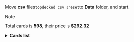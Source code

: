 Move <b>csv</b> files```topdecked csv preset```to <b>Data</b> folder, and start.

> [!NOTE]
> Total cards is <b>598</b>, their price is <b>$292.32</b>

<details>
  <summary><b>Cards list</b></summary>

<ul>
 <li> $0.12 <b><a href="https://scryfall.com/card/afr/265/">Plains</a></b> afr - foil (1)</li>
 <li> $0.12 <b><a href="https://scryfall.com/card/afr/262/">Plains</a></b> afr - foil (1)</li>
 <li> $0.12 <b><a href="https://scryfall.com/card/afr/263/">Plains</a></b> afr - foil (1)</li>
 <li> $0.09 <b><a href="https://scryfall.com/card/afr/264/">Plains</a></b> afr - foil (1)</li>
 <li> $0.13 <b><a href="https://scryfall.com/card/afr/273/">Swamp</a></b> afr - foil (1)</li>
 <li> $0.12 <b><a href="https://scryfall.com/card/afr/271/">Swamp</a></b> afr - foil (1)</li>
 <li> $0.11 <b><a href="https://scryfall.com/card/afr/270/">Swamp</a></b> afr - foil (1)</li>
 <li> $0.15 <b><a href="https://scryfall.com/card/afr/272/">Swamp</a></b> afr - foil (1)</li>
 <li> $0.13 <b><a href="https://scryfall.com/card/afr/278/">Forest</a></b> afr - foil (1)</li>
 <li> $0.13 <b><a href="https://scryfall.com/card/afr/280/">Forest</a></b> afr - foil (1)</li>
 <li> $0.14 <b><a href="https://scryfall.com/card/afr/279/">Forest</a></b> afr - foil (1)</li>
 <li> $0.17 <b><a href="https://scryfall.com/card/afr/281/">Forest</a></b> afr - foil (1)</li>
 <li> $0.38 <b><a href="https://scryfall.com/card/afr/375/">Forsworn Paladin</a></b> afr - foil (1)</li>
 <li> $0.12 <b><a href="https://scryfall.com/card/afr/276/">Mountain</a></b> afr - foil (1)</li>
 <li> $0.09 <b><a href="https://scryfall.com/card/afr/277/">Mountain</a></b> afr - foil (1)</li>
 <li> $0.11 <b><a href="https://scryfall.com/card/afr/274/">Mountain</a></b> afr - foil (1)</li>
 <li> $0.13 <b><a href="https://scryfall.com/card/afr/275/">Mountain</a></b> afr - foil (1)</li>
 <li> $0.20 <b><a href="https://scryfall.com/card/afr/117/">Reaper's Talisman</a></b> afr - foil (1)</li>
 <li> $0.22 <b><a href="https://scryfall.com/card/afr/397/">Treasure Chest</a></b> afr - foil (1)</li>
 <li> $0.07 <b><a href="https://scryfall.com/card/afr/46/">Arcane Investigator</a></b> afr - foil (1)</li>
 <li> $0.14 <b><a href="https://scryfall.com/card/afr/266/">Island</a></b> afr - foil (1)</li>
 <li> $0.10 <b><a href="https://scryfall.com/card/afr/267/">Island</a></b> afr - foil (1)</li>
 <li> $0.08 <b><a href="https://scryfall.com/card/afr/269/">Island</a></b> afr - foil (1)</li>
 <li> $0.11 <b><a href="https://scryfall.com/card/afr/268/">Island</a></b> afr - foil (1)</li>
 <li> $0.06 <b><a href="https://scryfall.com/card/afr/310/">Rimeshield Frost Giant</a></b> afr - foil (1)</li>
 <li> $0.18 <b><a href="https://scryfall.com/card/afr/84/">You Find the Villains' Lair</a></b> afr - foil (1)</li>
 <li> $0.34 <b><a href="https://scryfall.com/card/afr/228/">Monk Class</a></b> afr - foil (1)</li>
 <li> $0.02 <b><a href="https://scryfall.com/card/afr/45/">Air-Cult Elemental</a></b> afr - foil (1)</li>
 <li> $0.24 <b><a href="https://scryfall.com/card/afr/136/">Chaos Channeler</a></b> afr - foil (1)</li>
 <li> $0.13 <b><a href="https://scryfall.com/card/afr/105/">Gelatinous Cube</a></b> afr - nonfoil (1)</li>
 <li> $0.04 <b><a href="https://scryfall.com/card/afr/149/">Hulking Bugbear</a></b> afr - nonfoil (1)</li>
 <li> $0.35 <b><a href="https://scryfall.com/card/afr/33/">Portable Hole</a></b> afr - nonfoil (1)</li>
 <li> $0.06 <b><a href="https://scryfall.com/card/afr/3/">Blink Dog</a></b> afr - nonfoil (1)</li>
 <li> $0.17 <b><a href="https://scryfall.com/card/afr/353/">Evolving Wilds</a></b> afr - nonfoil (1)</li>
 <li> $4.08 <b><a href="https://scryfall.com/card/afr/138/">Delina, Wild Mage</a></b> afr - nonfoil (1)</li>
 <li> $4.71 <b><a href="https://scryfall.com/card/afr/138/">Delina, Wild Mage</a></b> afr - foil (1)</li>
 <li> $0.17 <b><a href="https://scryfall.com/card/afr/131/">Barbarian Class</a></b> afr - nonfoil (1)</li>
 <li> $0.74 <b><a href="https://scryfall.com/card/afr/180/">Druid Class</a></b> afr - nonfoil (2)</li>
 <li> $0.17 <b><a href="https://scryfall.com/card/afr/342/">Kalain, Reclusive Painter</a></b> afr - nonfoil (1)</li>
 <li> $0.08 <b><a href="https://scryfall.com/card/afr/58/">Feywild Trickster</a></b> afr - nonfoil (1)</li>
 <li> $0.04 <b><a href="https://scryfall.com/card/afr/215/">You Meet in a Tavern</a></b> afr - nonfoil (1)</li>
 <li> $0.01 <b><a href="https://scryfall.com/card/afr/247/">Iron Golem</a></b> afr - nonfoil (1)</li>
 <li> $0.07 <b><a href="https://scryfall.com/card/afr/49/">Blue Dragon</a></b> afr - nonfoil (1)</li>
 <li> $0.74 <b><a href="https://scryfall.com/card/afr/200/">Prosperous Innkeeper</a></b> afr - nonfoil (1)</li>
 <li> $0.04 <b><a href="https://scryfall.com/card/afr/210/">Wandering Troubadour</a></b> afr - nonfoil (2)</li>
 <li> $0.19 <b><a href="https://scryfall.com/card/afr/236/">Trelasarra, Moon Dancer</a></b> afr - nonfoil (1)</li>
 <li> $4.04 <b><a href="https://scryfall.com/card/afr/18/">Guardian of Faith</a></b> afr - nonfoil (1)</li>
 <li> $0.22 <b><a href="https://scryfall.com/card/afr/397/">Treasure Chest</a></b> afr - foil (1)</li>
 <li> $0.04 <b><a href="https://scryfall.com/card/afr/231/">Shessra, Death's Whisper</a></b> afr - nonfoil (1)</li>
 <li> $0.09 <b><a href="https://scryfall.com/card/afr/59/">Fly</a></b> afr - nonfoil (1)</li>
 <li> $0.41 <b><a href="https://scryfall.com/card/afr/243/">Eye of Vecna</a></b> afr - nonfoil (2)</li>
 <li> $0.09 <b><a href="https://scryfall.com/card/afr/120/">Skullport Merchant</a></b> afr - nonfoil (1)</li>
 <li> $0.07 <b><a href="https://scryfall.com/card/afr/135/">Burning Hands</a></b> afr - nonfoil (2)</li>
 <li> $0.02 <b><a href="https://scryfall.com/card/afr/77/">Sudden Insight</a></b> afr - nonfoil (1)</li>
 <li> $0.41 <b><a href="https://scryfall.com/card/afr/132/">Battle Cry Goblin</a></b> afr - nonfoil (2)</li>
 <li> $0.15 <b><a href="https://scryfall.com/card/afr/21/">Ingenious Smith</a></b> afr - nonfoil (2)</li>
 <li> $0.04 <b><a href="https://scryfall.com/card/afr/12/">Divine Smite</a></b> afr - nonfoil (1)</li>
 <li> $0.08 <b><a href="https://scryfall.com/card/afr/145/">Goblin Morningstar</a></b> afr - nonfoil (1)</li>
 <li> $0.02 <b><a href="https://scryfall.com/card/afr/36/">Rally Maneuver</a></b> afr - nonfoil (2)</li>
 <li> $1.50 <b><a href="https://scryfall.com/card/afr/211/">Werewolf Pack Leader</a></b> afr - nonfoil (1)</li>
 <li> $0.16 <b><a href="https://scryfall.com/card/afr/337/">Bruenor Battlehammer</a></b> afr - nonfoil (1)</li>
 <li> $4.37 <b><a href="https://scryfall.com/card/afr/254/">Den of the Bugbear</a></b> afr - nonfoil (1)</li>
 <li> $0.20 <b><a href="https://scryfall.com/card/afr/88/">Asmodeus the Archfiend</a></b> afr - nonfoil (1)</li>
 <li> $0.24 <b><a href="https://scryfall.com/card/afr/216/">Adult Gold Dragon</a></b> afr - nonfoil (1)</li>
 <li> $0.07 <b><a href="https://scryfall.com/card/afr/57/">Eccentric Apprentice</a></b> afr - nonfoil (2)</li>
 <li> $0.06 <b><a href="https://scryfall.com/card/afr/136/">Chaos Channeler</a></b> afr - nonfoil (1)</li>
 <li> $0.16 <b><a href="https://scryfall.com/card/afr/114/">Power Word Kill</a></b> afr - nonfoil (3)</li>
 <li> $0.04 <b><a href="https://scryfall.com/card/afr/107/">Grim Wanderer</a></b> afr - nonfoil (1)</li>
 <li> $0.11 <b><a href="https://scryfall.com/card/afr/175/">Choose Your Weapon</a></b> afr - nonfoil (1)</li>
 <li> $0.21 <b><a href="https://scryfall.com/card/afr/48/">The Blackstaff of Waterdeep</a></b> afr - nonfoil (1)</li>
 <li> $0.07 <b><a href="https://scryfall.com/card/afr/111/">Lightfoot Rogue</a></b> afr - nonfoil (2)</li>
 <li> $0.15 <b><a href="https://scryfall.com/card/afr/127/">Wight</a></b> afr - nonfoil (1)</li>
 <li> $0.11 <b><a href="https://scryfall.com/card/afr/323/">Zalto, Fire Giant Duke</a></b> afr - nonfoil (2)</li>
 <li> $0.22 <b><a href="https://scryfall.com/card/afr/170/">You See a Pair of Goblins</a></b> afr - nonfoil (1)</li>
 <li> $1.30 <b><a href="https://scryfall.com/card/afr/147/">Hobgoblin Bandit Lord</a></b> afr - nonfoil (1)</li>
 <li> $0.05 <b><a href="https://scryfall.com/card/afr/7/">Cloister Gargoyle</a></b> afr - nonfoil (1)</li>
 <li> $0.03 <b><a href="https://scryfall.com/card/afr/244/">Fifty Feet of Rope</a></b> afr - nonfoil (1)</li>
 <li> $0.06 <b><a href="https://scryfall.com/card/afr/242/">Dungeon Map</a></b> afr - nonfoil (1)</li>
 <li> $0.20 <b><a href="https://scryfall.com/card/afr/371/">Yuan-Ti Malison</a></b> afr - nonfoil (1)</li>
 <li> $0.06 <b><a href="https://scryfall.com/card/afr/54/">Displacer Beast</a></b> afr - nonfoil (3)</li>
 <li> $0.20 <b><a href="https://scryfall.com/card/afr/125/">Warlock Class</a></b> afr - nonfoil (2)</li>
 <li> $0.18 <b><a href="https://scryfall.com/card/afr/169/">You Find Some Prisoners</a></b> afr - nonfoil (1)</li>
 <li> $0.26 <b><a href="https://scryfall.com/card/afr/260/">Temple of the Dragon Queen</a></b> afr - nonfoil (1)</li>
 <li> $0.06 <b><a href="https://scryfall.com/card/afr/67/">Power of Persuasion</a></b> afr - nonfoil (1)</li>
 <li> $0.06 <b><a href="https://scryfall.com/card/afr/137/">Critical Hit</a></b> afr - nonfoil (2)</li>
 <li> $0.07 <b><a href="https://scryfall.com/card/afr/234/">Targ Nar, Demon-Fang Gnoll</a></b> afr - nonfoil (2)</li>
 <li> $0.45 <b><a href="https://scryfall.com/card/afr/29/">Paladin Class</a></b> afr - nonfoil (1)</li>
 <li> $0.18 <b><a href="https://scryfall.com/card/afr/246/">Hand of Vecna</a></b> afr - nonfoil (1)</li>
 <li> $0.20 <b><a href="https://scryfall.com/card/afr/98/">Drider</a></b> afr - nonfoil (2)</li>
 <li> $0.07 <b><a href="https://scryfall.com/card/afr/224/">Hama Pashar, Ruin Seeker</a></b> afr - nonfoil (1)</li>
 <li> $0.03 <b><a href="https://scryfall.com/card/afr/201/">Purple Worm</a></b> afr - nonfoil (2)</li>
 <li> $0.14 <b><a href="https://scryfall.com/card/afr/255/">Dungeon Descent</a></b> afr - nonfoil (1)</li>
 <li> $1.17 <b><a href="https://scryfall.com/card/afr/62/">Iymrith, Desert Doom</a></b> afr - nonfoil (2)</li>
 <li> $0.09 <b><a href="https://scryfall.com/card/afr/240/">Bag of Holding</a></b> afr - nonfoil (1)</li>
 <li> $0.04 <b><a href="https://scryfall.com/card/afr/192/">Loathsome Troll</a></b> afr - nonfoil (1)</li>
 <li> $0.72 <b><a href="https://scryfall.com/card/afr/233/">Sorcerer Class</a></b> afr - nonfoil (1)</li>
 <li> $0.07 <b><a href="https://scryfall.com/card/afr/44/">Aberrant Mind Sorcerer</a></b> afr - nonfoil (1)</li>
 <li> $3.19 <b><a href="https://scryfall.com/card/afr/222/">Fighter Class</a></b> afr - nonfoil (2)</li>
 <li> $0.03 <b><a href="https://scryfall.com/card/afr/76/">Split the Party</a></b> afr - nonfoil (1)</li>
 <li> $0.13 <b><a href="https://scryfall.com/card/afr/32/">Plate Armor</a></b> afr - nonfoil (2)</li>
 <li> $0.04 <b><a href="https://scryfall.com/card/afr/96/">Demogorgon's Clutches</a></b> afr - nonfoil (1)</li>
 <li> $0.06 <b><a href="https://scryfall.com/card/afr/221/">Farideh, Devil's Chosen</a></b> afr - nonfoil (1)</li>
 <li> $4.39 <b><a href="https://scryfall.com/card/afr/87/">Acererak the Archlich</a></b> afr - foil (1)</li>
 <li> $2.62 <b><a href="https://scryfall.com/card/ddr/1/">Nissa, Voice of Zendikar</a></b> ddr - foil (1)</li>
 <li> $0.60 <b><a href="https://scryfall.com/card/ddr/36/">Ob Nixilis Reignited</a></b> ddr - foil (1)</li>
 <li> $0.93 <b><a href="https://scryfall.com/card/ddr/65/">Leechridden Swamp</a></b> ddr - nonfoil (1)</li>
 <li> $0.51 <b><a href="https://scryfall.com/card/ddr/2/">Abundance</a></b> ddr - nonfoil (1)</li>
 <li> $0.10 <b><a href="https://scryfall.com/card/ddr/19/">Scythe Leopard</a></b> ddr - nonfoil (2)</li>
 <li> $0.19 <b><a href="https://scryfall.com/card/ddr/21/">Thicket Elemental</a></b> ddr - nonfoil (1)</li>
 <li> $0.47 <b><a href="https://scryfall.com/card/ddr/38/">Ambition's Cost</a></b> ddr - nonfoil (1)</li>
 <li> $0.08 <b><a href="https://scryfall.com/card/ddr/12/">Jaddi Lifestrider</a></b> ddr - nonfoil (2)</li>
 <li> $0.20 <b><a href="https://scryfall.com/card/ddr/60/">Shadows of the Past</a></b> ddr - nonfoil (1)</li>
 <li> $0.16 <b><a href="https://scryfall.com/card/ddr/58/">Quest for the Gravelord</a></b> ddr - nonfoil (2)</li>
 <li> $0.44 <b><a href="https://scryfall.com/card/ddr/10/">Gaea's Blessing</a></b> ddr - nonfoil (1)</li>
 <li> $0.13 <b><a href="https://scryfall.com/card/ddr/45/">Despoiler of Souls</a></b> ddr - nonfoil (1)</li>
 <li> $0.21 <b><a href="https://scryfall.com/card/ddr/24/">Walker of the Grove</a></b> ddr - nonfoil (1)</li>
 <li> $0.27 <b><a href="https://scryfall.com/card/ddr/30/">Treetop Village</a></b> ddr - nonfoil (1)</li>
 <li> $0.21 <b><a href="https://scryfall.com/card/ddr/57/">Priest of the Blood Rite</a></b> ddr - nonfoil (1)</li>
 <li> $0.25 <b><a href="https://scryfall.com/card/ddr/62/">Squelching Leeches</a></b> ddr - nonfoil (1)</li>
 <li> $0.11 <b><a href="https://scryfall.com/card/ddr/20/">Seek the Horizon</a></b> ddr - nonfoil (1)</li>
 <li> $0.50 <b><a href="https://scryfall.com/card/ddr/44/">Desecration Demon</a></b> ddr - nonfoil (1)</li>
 <li> $0.43 <b><a href="https://scryfall.com/card/ddr/29/">Mosswort Bridge</a></b> ddr - nonfoil (1)</li>
 <li> $0.43 <b><a href="https://scryfall.com/card/ddr/16/">Oran-Rief Hydra</a></b> ddr - nonfoil (1)</li>
 <li> $0.08 <b><a href="https://scryfall.com/card/ddr/42/">Carrier Thrall</a></b> ddr - nonfoil (2)</li>
 <li> $0.10 <b><a href="https://scryfall.com/card/ddr/26/">Woodborn Behemoth</a></b> ddr - nonfoil (2)</li>
 <li> $0.11 <b><a href="https://scryfall.com/card/ddr/3/">Briarhorn</a></b> ddr - nonfoil (2)</li>
 <li> $0.19 <b><a href="https://scryfall.com/card/ddr/6/">Cloudthresher</a></b> ddr - nonfoil (1)</li>
 <li> $0.47 <b><a href="https://scryfall.com/card/ddr/56/">Pestilence Demon</a></b> ddr - nonfoil (1)</li>
 <li> $0.41 <b><a href="https://scryfall.com/card/ddr/53/">Indulgent Tormentor</a></b> ddr - nonfoil (1)</li>
 <li> $0.23 <b><a href="https://scryfall.com/card/ddr/61/">Smallpox</a></b> ddr - nonfoil (2)</li>
 <li> $0.10 <b><a href="https://scryfall.com/card/ddr/73/">Zombie Giant</a></b> ddr - nonfoil (1)</li>
 <li> $0.75 <b><a href="https://scryfall.com/card/ddr/71/">Eldrazi Scion</a></b> ddr - nonfoil (2)</li>
 <li> $0.61 <b><a href="https://scryfall.com/card/ddr/75/">Plant</a></b> ddr - nonfoil (4)</li>
 <li> $0.25 <b><a href="https://scryfall.com/card/ddr/72/">Demon</a></b> ddr - nonfoil (1)</li>
 <li> $0.13 <b><a href="https://scryfall.com/card/ddr/74/">Elemental</a></b> ddr - nonfoil (1)</li>
 <li> $0.78 <b><a href="https://scryfall.com/card/ddr/76/">Ob Nixilis Reignited Emblem</a></b> ddr - nonfoil (1)</li>
 <li> $0.32 <b><a href="https://scryfall.com/card/khm/394/">Plains</a></b> khm - foil (1)</li>
 <li> $0.50 <b><a href="https://scryfall.com/card/khm/396/">Swamp</a></b> khm - foil (1)</li>
 <li> $0.82 <b><a href="https://scryfall.com/card/khm/398/">Forest</a></b> khm - foil (1)</li>
 <li> $0.66 <b><a href="https://scryfall.com/card/khm/397/">Mountain</a></b> khm - foil (1)</li>
 <li> $1.11 <b><a href="https://scryfall.com/card/khm/395/">Island</a></b> khm - foil (1)</li>
 <li> $0.21 <b><a href="https://scryfall.com/card/khm/327/">Maja, Bretagard Protector</a></b> khm - foil (1)</li>
 <li> $1.31 <b><a href="https://scryfall.com/card/khm/400/">Reflections of Littjara</a></b> khm - foil (1)</li>
 <li> $0.04 <b><a href="https://scryfall.com/card/khm/157/">Tuskeri Firewalker</a></b> khm - foil (1)</li>
 <li> $0.26 <b><a href="https://scryfall.com/card/khm/223/">Moritte of the Frost</a></b> khm - foil (1)</li>
 <li> $0.08 <b><a href="https://scryfall.com/card/khm/8/">Divine Gambit</a></b> khm - foil (1)</li>
 <li> $0.06 <b><a href="https://scryfall.com/card/khm/87/">Draugr Recruiter</a></b> khm - foil (1)</li>
 <li> $0.24 <b><a href="https://scryfall.com/card/khm/29/">Sigrid, God-Favored</a></b> khm - foil (1)</li>
 <li> $0.15 <b><a href="https://scryfall.com/card/khm/105/">Raise the Draugr</a></b> khm - foil (1)</li>
 <li> $0.13 <b><a href="https://scryfall.com/card/khm/321/">Aegar, the Freezing Flame</a></b> khm - foil (1)</li>
 <li> $0.06 <b><a href="https://scryfall.com/card/khm/148/">Rune of Speed</a></b> khm - nonfoil (1)</li>
 <li> $0.21 <b><a href="https://scryfall.com/card/khm/109/">Skemfar Avenger</a></b> khm - nonfoil (1)</li>
 <li> $0.03 <b><a href="https://scryfall.com/card/khm/97/">Hailstorm Valkyrie</a></b> khm - nonfoil (1)</li>
 <li> $4.62 <b><a href="https://scryfall.com/card/khm/114/">Valki, God of Lies // Tibalt, Cosmic Impostor</a></b> khm - nonfoil (1)</li>
 <li> $0.06 <b><a href="https://scryfall.com/card/khm/122/">Basalt Ravager</a></b> khm - nonfoil (1)</li>
 <li> $0.66 <b><a href="https://scryfall.com/card/khm/142/">Magda, Brazen Outlaw</a></b> khm - nonfoil (2)</li>
 <li> $0.03 <b><a href="https://scryfall.com/card/khm/45/">Avalanche Caller</a></b> khm - nonfoil (1)</li>
 <li> $0.13 <b><a href="https://scryfall.com/card/khm/116/">Vengeful Reaper</a></b> khm - nonfoil (2)</li>
 <li> $0.27 <b><a href="https://scryfall.com/card/khm/21/">Reidane, God of the Worthy // Valkmira, Protector's Shield</a></b> khm - nonfoil (1)</li>
 <li> $0.15 <b><a href="https://scryfall.com/card/khm/264/">Littjara Mirrorlake</a></b> khm - nonfoil (1)</li>
 <li> $0.14 <b><a href="https://scryfall.com/card/khm/232/">The Trickster-God's Heist</a></b> khm - nonfoil (1)</li>
 <li> $0.12 <b><a href="https://scryfall.com/card/khm/265/">Port of Karfell</a></b> khm - nonfoil (1)</li>
 <li> $0.26 <b><a href="https://scryfall.com/card/khm/25/">Rune of Sustenance</a></b> khm - nonfoil (1)</li>
 <li> $0.01 <b><a href="https://scryfall.com/card/khm/8/">Divine Gambit</a></b> khm - nonfoil (2)</li>
 <li> $0.11 <b><a href="https://scryfall.com/card/khm/268/">Skemfar Elderhall</a></b> khm - nonfoil (1)</li>
 <li> $0.06 <b><a href="https://scryfall.com/card/khm/189/">Rootless Yew</a></b> khm - nonfoil (1)</li>
 <li> $0.09 <b><a href="https://scryfall.com/card/khm/56/">Frost Augur</a></b> khm - nonfoil (1)</li>
 <li> $0.03 <b><a href="https://scryfall.com/card/khm/128/">Crush the Weak</a></b> khm - nonfoil (1)</li>
 <li> $0.03 <b><a href="https://scryfall.com/card/khm/137/">Frenzied Raider</a></b> khm - nonfoil (2)</li>
 <li> $0.07 <b><a href="https://scryfall.com/card/khm/62/">Icebind Pillar</a></b> khm - nonfoil (1)</li>
 <li> $7.43 <b><a href="https://scryfall.com/card/khm/98/">Haunting Voyage</a></b> khm - nonfoil (1)</li>
 <li> $0.16 <b><a href="https://scryfall.com/card/khm/233/">Vega, the Watcher</a></b> khm - nonfoil (2)</li>
 <li> $0.04 <b><a href="https://scryfall.com/card/khm/30/">Spectral Steel</a></b> khm - nonfoil (1)</li>
 <li> $0.68 <b><a href="https://scryfall.com/card/khm/27/">Search for Glory</a></b> khm - nonfoil (1)</li>
 <li> $0.72 <b><a href="https://scryfall.com/card/khm/9/">Doomskar</a></b> khm - nonfoil (1)</li>
 <li> $0.29 <b><a href="https://scryfall.com/card/khm/50/">Cosima, God of the Voyage // The Omenkeel</a></b> khm - nonfoil (1)</li>
 <li> $0.06 <b><a href="https://scryfall.com/card/khm/36/">Valkyrie's Sword</a></b> khm - nonfoil (1)</li>
 <li> $0.07 <b><a href="https://scryfall.com/card/khm/163/">Boreal Outrider</a></b> khm - nonfoil (1)</li>
 <li> $0.10 <b><a href="https://scryfall.com/card/khm/325/">Koll, the Forgemaster</a></b> khm - nonfoil (1)</li>
 <li> $0.06 <b><a href="https://scryfall.com/card/khm/253/">Bretagard Stronghold</a></b> khm - nonfoil (1)</li>
 <li> $0.37 <b><a href="https://scryfall.com/card/khm/107/">Rise of the Dread Marn</a></b> khm - nonfoil (1)</li>
 <li> $0.36 <b><a href="https://scryfall.com/card/khm/244/">Replicating Ring</a></b> khm - nonfoil (1)</li>
 <li> $0.01 <b><a href="https://scryfall.com/card/khm/2/">Battershield Warrior</a></b> khm - nonfoil (1)</li>
 <li> $0.09 <b><a href="https://scryfall.com/card/khm/212/">Harald, King of Skemfar</a></b> khm - nonfoil (1)</li>
 <li> $0.11 <b><a href="https://scryfall.com/card/khm/201/">Arni Slays the Troll</a></b> khm - nonfoil (1)</li>
 <li> $0.02 <b><a href="https://scryfall.com/card/khm/226/">Niko Defies Destiny</a></b> khm - nonfoil (1)</li>
 <li> $0.10 <b><a href="https://scryfall.com/card/khm/170/">Fynn, the Fangbearer</a></b> khm - nonfoil (1)</li>
 <li> $0.09 <b><a href="https://scryfall.com/card/khm/230/">Svella, Ice Shaper</a></b> khm - nonfoil (1)</li>
 <li> $1.01 <b><a href="https://scryfall.com/card/khm/69/">Mystic Reflection</a></b> khm - nonfoil (1)</li>
 <li> $0.12 <b><a href="https://scryfall.com/card/khm/132/">Dual Strike</a></b> khm - nonfoil (1)</li>
 <li> $0.06 <b><a href="https://scryfall.com/card/khm/259/">Great Hall of Starnheim</a></b> khm - nonfoil (1)</li>
 <li> $0.08 <b><a href="https://scryfall.com/card/khm/322/">Firja, Judge of Valor</a></b> khm - nonfoil (1)</li>
 <li> $0.08 <b><a href="https://scryfall.com/card/khm/26/">Runeforge Champion</a></b> khm - nonfoil (1)</li>
 <li> $0.07 <b><a href="https://scryfall.com/card/khm/224/">Narfi, Betrayer King</a></b> khm - nonfoil (1)</li>
 <li> $0.45 <b><a href="https://scryfall.com/card/khm/90/">Dream Devourer</a></b> khm - nonfoil (1)</li>
 <li> $0.07 <b><a href="https://scryfall.com/card/khm/166/">Elven Bow</a></b> khm - nonfoil (2)</li>
 <li> $0.28 <b><a href="https://scryfall.com/card/khm/250/">Axgard Armory</a></b> khm - nonfoil (1)</li>
 <li> $0.15 <b><a href="https://scryfall.com/card/khm/108/">Rune of Mortality</a></b> khm - nonfoil (2)</li>
 <li> $0.06 <b><a href="https://scryfall.com/card/khm/59/">Giant's Amulet</a></b> khm - nonfoil (1)</li>
 <li> $0.02 <b><a href="https://scryfall.com/card/khm/200/">Aegar, the Freezing Flame</a></b> khm - nonfoil (1)</li>
 <li> $0.17 <b><a href="https://scryfall.com/card/khm/86/">Draugr Necromancer</a></b> khm - nonfoil (1)</li>
 <li> $0.09 <b><a href="https://scryfall.com/card/khm/113/">Tergrid's Shadow</a></b> khm - nonfoil (1)</li>
 <li> $0.03 <b><a href="https://scryfall.com/card/khm/135/">Fearless Liberator</a></b> khm - nonfoil (1)</li>
 <li> $0.04 <b><a href="https://scryfall.com/card/khm/130/">Doomskar Titan</a></b> khm - nonfoil (1)</li>
 <li> $0.02 <b><a href="https://scryfall.com/card/khm/182/">Littjara Glade-Warden</a></b> khm - nonfoil (1)</li>
 <li> $7.15 <b><a href="https://scryfall.com/card/khm/299/">Halvar, God of Battle // Sword of the Realms</a></b> khm - nonfoil (1)</li>
 <li> $3.84 <b><a href="https://scryfall.com/card/khm/275/">The World Tree</a></b> khm - nonfoil (1)</li>
 <li> $0.01 <b><a href="https://scryfall.com/card/mid/22/">Gavony Trapper</a></b> mid - foil (1)</li>
 <li> $0.09 <b><a href="https://scryfall.com/card/mid/380/">Plains</a></b> mid - foil (1)</li>
 <li> $0.14 <b><a href="https://scryfall.com/card/mid/63/">Mysterious Tome // Chilling Chronicle</a></b> mid - foil (1)</li>
 <li> $0.11 <b><a href="https://scryfall.com/card/mid/382/">Swamp</a></b> mid - foil (1)</li>
 <li> $0.92 <b><a href="https://scryfall.com/card/mid/273/">Swamp</a></b> mid - foil (1)</li>
 <li> $0.11 <b><a href="https://scryfall.com/card/mid/244/">Sunrise Cavalier</a></b> mid - foil (1)</li>
 <li> $0.45 <b><a href="https://scryfall.com/card/mid/277/">Forest</a></b> mid - foil (1)</li>
 <li> $0.11 <b><a href="https://scryfall.com/card/mid/384/">Forest</a></b> mid - foil (1)</li>
 <li> $0.18 <b><a href="https://scryfall.com/card/mid/383/">Mountain</a></b> mid - foil (1)</li>
 <li> $0.65 <b><a href="https://scryfall.com/card/mid/270/">Island</a></b> mid - foil (1)</li>
 <li> $0.10 <b><a href="https://scryfall.com/card/mid/381/">Island</a></b> mid - foil (1)</li>
 <li> $0.02 <b><a href="https://scryfall.com/card/mid/28/">Mourning Patrol // Morning Apparition</a></b> mid - foil (1)</li>
 <li> $0.11 <b><a href="https://scryfall.com/card/mid/135/">Electric Revelation</a></b> mid - foil (1)</li>
 <li> $0.01 <b><a href="https://scryfall.com/card/mid/127/">Abandon the Post</a></b> mid - foil (1)</li>
 <li> $0.02 <b><a href="https://scryfall.com/card/mid/84/">Arrogant Outlaw</a></b> mid - foil (1)</li>
 <li> $0.30 <b><a href="https://scryfall.com/card/mid/386/">Triskaidekaphile</a></b> mid - foil (1)</li>
 <li> $0.09 <b><a href="https://scryfall.com/card/mid/299/">Burly Breaker // Dire-Strain Demolisher</a></b> mid - foil (1)</li>
 <li> $0.01 <b><a href="https://scryfall.com/card/mid/152/">Obsessive Astronomer</a></b> mid - foil (1)</li>
 <li> $0.14 <b><a href="https://scryfall.com/card/mid/261/">Evolving Wilds</a></b> mid - foil (1)</li>
 <li> $0.07 <b><a href="https://scryfall.com/card/mid/82/">Unblinking Observer</a></b> mid - foil (1)</li>
 <li> $0.03 <b><a href="https://scryfall.com/card/mid/293/">Harvesttide Infiltrator // Harvesttide Assailant</a></b> mid - foil (1)</li>
 <li> $0.02 <b><a href="https://scryfall.com/card/mid/132/">Burn the Accursed</a></b> mid - foil (1)</li>
 <li> $1.45 <b><a href="https://scryfall.com/card/mid/67/">Otherworldly Gaze</a></b> mid - foil (1)</li>
 <li> $0.01 <b><a href="https://scryfall.com/card/mid/36/">Sungold Barrage</a></b> mid - foil (1)</li>
 <li> $0.05 <b><a href="https://scryfall.com/card/mid/118/">Olivia's Midnight Ambush</a></b> mid - foil (1)</li>
 <li> $0.34 <b><a href="https://scryfall.com/card/mid/223/">Florian, Voldaren Scion</a></b> mid - nonfoil (1)</li>
 <li> $0.12 <b><a href="https://scryfall.com/card/mid/183/">Dryad's Revival</a></b> mid - nonfoil (3)</li>
 <li> $0.08 <b><a href="https://scryfall.com/card/mid/310/">Kessig Naturalist // Lord of the Ulvenwald</a></b> mid - nonfoil (1)</li>
 <li> $0.03 <b><a href="https://scryfall.com/card/mid/26/">Loyal Gryff</a></b> mid - nonfoil (1)</li>
 <li> $0.11 <b><a href="https://scryfall.com/card/mid/142/">Geistflame Reservoir</a></b> mid - nonfoil (1)</li>
 <li> $0.11 <b><a href="https://scryfall.com/card/mid/173/">Brood Weaver</a></b> mid - nonfoil (3)</li>
 <li> $0.08 <b><a href="https://scryfall.com/card/mid/57/">Grafted Identity</a></b> mid - nonfoil (1)</li>
 <li> $0.02 <b><a href="https://scryfall.com/card/mid/308/">Dawnhart Wardens</a></b> mid - nonfoil (1)</li>
 <li> $0.10 <b><a href="https://scryfall.com/card/mid/126/">Vengeful Strangler // Strangling Grasp</a></b> mid - nonfoil (1)</li>
 <li> $0.43 <b><a href="https://scryfall.com/card/mid/234/">Old Stickfingers</a></b> mid - nonfoil (1)</li>
 <li> $0.26 <b><a href="https://scryfall.com/card/mid/2/">Ambitious Farmhand // Seasoned Cathar</a></b> mid - nonfoil (1)</li>
 <li> $0.02 <b><a href="https://scryfall.com/card/mid/300/">Dawnhart Mentor</a></b> mid - nonfoil (2)</li>
 <li> $0.17 <b><a href="https://scryfall.com/card/mid/187/">Hound Tamer // Untamed Pup</a></b> mid - nonfoil (1)</li>
 <li> $0.05 <b><a href="https://scryfall.com/card/mid/302/">Hound Tamer // Untamed Pup</a></b> mid - nonfoil (2)</li>
 <li> $0.03 <b><a href="https://scryfall.com/card/mid/16/">Duelcraft Trainer</a></b> mid - nonfoil (2)</li>
 <li> $0.31 <b><a href="https://scryfall.com/card/mid/309/">Katilda, Dawnhart Prime</a></b> mid - nonfoil (1)</li>
 <li> $0.05 <b><a href="https://scryfall.com/card/mid/297/">Village Watch // Village Reavers</a></b> mid - nonfoil (1)</li>
 <li> $0.11 <b><a href="https://scryfall.com/card/mid/6/">Borrowed Time</a></b> mid - nonfoil (1)</li>
 <li> $0.04 <b><a href="https://scryfall.com/card/mid/141/">Flame Channeler // Embodiment of Flame</a></b> mid - nonfoil (1)</li>
 <li> $4.41 <b><a href="https://scryfall.com/card/mid/265/">Overgrown Farmland</a></b> mid - nonfoil (1)</li>
 <li> $0.02 <b><a href="https://scryfall.com/card/mid/196/">Rise of the Ants</a></b> mid - nonfoil (3)</li>
 <li> $1.42 <b><a href="https://scryfall.com/card/mid/113/">Morbid Opportunist</a></b> mid - nonfoil (1)</li>
 <li> $0.12 <b><a href="https://scryfall.com/card/mid/115/">Necrosynthesis</a></b> mid - nonfoil (1)</li>
 <li> $0.44 <b><a href="https://scryfall.com/card/mid/159/">Smoldering Egg // Ashmouth Dragon</a></b> mid - nonfoil (1)</li>
 <li> $0.32 <b><a href="https://scryfall.com/card/mid/215/">Croaking Counterpart</a></b> mid - nonfoil (1)</li>
 <li> $0.24 <b><a href="https://scryfall.com/card/mid/34/">Sigardian Savior</a></b> mid - nonfoil (1)</li>
 <li> $0.02 <b><a href="https://scryfall.com/card/mid/65/">Ominous Roost</a></b> mid - nonfoil (2)</li>
 <li> $0.07 <b><a href="https://scryfall.com/card/mid/250/">Wake to Slaughter</a></b> mid - nonfoil (1)</li>
 <li> $0.23 <b><a href="https://scryfall.com/card/mid/235/">Rem Karolus, Stalwart Slayer</a></b> mid - nonfoil (2)</li>
 <li> $0.03 <b><a href="https://scryfall.com/card/mid/83/">Vivisection</a></b> mid - nonfoil (1)</li>
 <li> $0.08 <b><a href="https://scryfall.com/card/mid/238/">Rootcoil Creeper</a></b> mid - nonfoil (3)</li>
 <li> $0.06 <b><a href="https://scryfall.com/card/mid/299/">Burly Breaker // Dire-Strain Demolisher</a></b> mid - nonfoil (2)</li>
 <li> $0.04 <b><a href="https://scryfall.com/card/mid/251/">Winterthorn Blessing</a></b> mid - nonfoil (2)</li>
 <li> $0.02 <b><a href="https://scryfall.com/card/mid/3/">Beloved Beggar // Generous Soul</a></b> mid - nonfoil (1)</li>
 <li> $0.03 <b><a href="https://scryfall.com/card/mid/75/">Skaab Wrangler</a></b> mid - nonfoil (1)</li>
 <li> $0.22 <b><a href="https://scryfall.com/card/mid/303/">Outland Liberator // Frenzied Trapbreaker</a></b> mid - nonfoil (3)</li>
 <li> $0.09 <b><a href="https://scryfall.com/card/mid/205/">Turn the Earth</a></b> mid - nonfoil (2)</li>
 <li> $0.03 <b><a href="https://scryfall.com/card/mid/70/">Phantom Carriage</a></b> mid - nonfoil (3)</li>
 <li> $0.44 <b><a href="https://scryfall.com/card/mid/51/">Fading Hope</a></b> mid - nonfoil (2)</li>
 <li> $0.38 <b><a href="https://scryfall.com/card/mid/221/">Faithful Mending</a></b> mid - nonfoil (2)</li>
 <li> $0.30 <b><a href="https://scryfall.com/card/mid/386/">Triskaidekaphile</a></b> mid - foil (1)</li>
 <li> $0.05 <b><a href="https://scryfall.com/card/mid/139/">Fangblade Brigand // Fangblade Eviscerator</a></b> mid - nonfoil (1)</li>
 <li> $0.40 <b><a href="https://scryfall.com/card/mid/246/">Tovolar, Dire Overlord // Tovolar, the Midnight Scourge</a></b> mid - nonfoil (2)</li>
 <li> $1.79 <b><a href="https://scryfall.com/card/mid/7/">Brutal Cathar // Moonrage Brute</a></b> mid - nonfoil (1)</li>
 <li> $0.02 <b><a href="https://scryfall.com/card/mid/182/">Defend the Celestus</a></b> mid - nonfoil (1)</li>
 <li> $0.16 <b><a href="https://scryfall.com/card/mid/46/">Curse of Surveillance</a></b> mid - nonfoil (1)</li>
 <li> $30.41 <b><a href="https://scryfall.com/card/mid/112/">The Meathook Massacre</a></b> mid - nonfoil (1)</li>
 <li> $0.03 <b><a href="https://scryfall.com/card/mom/195/">Iridescent Blademaster</a></b> mom - foil (1)</li>
 <li> $0.04 <b><a href="https://scryfall.com/card/mom/107/">Glistening Deluge</a></b> mom - nonfoil (1)</li>
 <li> $0.01 <b><a href="https://scryfall.com/card/mom/248/">Mutagen Connoisseur</a></b> mom - nonfoil (1)</li>
 <li> $0.03 <b><a href="https://scryfall.com/card/mom/237/">Invasion of Moag // Bloomwielder Dryads</a></b> mom - nonfoil (1)</li>
 <li> $0.06 <b><a href="https://scryfall.com/card/mom/71/">Oracle of Tragedy</a></b> mom - nonfoil (1)</li>
 <li> $0.11 <b><a href="https://scryfall.com/card/mom/30/">Phyrexian Awakening</a></b> mom - nonfoil (1)</li>
 <li> $0.01 <b><a href="https://scryfall.com/card/mom/243/">Joyful Stormsculptor</a></b> mom - nonfoil (1)</li>
 <li> $0.04 <b><a href="https://scryfall.com/card/mom/166/">Stoke the Flames</a></b> mom - nonfoil (1)</li>
 <li> $0.33 <b><a href="https://scryfall.com/card/mom/145/">Invasion of Kaldheim // Pyre of the World Tree</a></b> mom - nonfoil (1)</li>
 <li> $6.35 <b><a href="https://scryfall.com/card/mom/12/">Elesh Norn // The Argent Etchings</a></b> mom - nonfoil (1)</li>
 <li> $0.02 <b><a href="https://scryfall.com/card/mul/5/">Kwende, Pride of Femeref</a></b> mul - nonfoil (1)</li>
 <li> $0.06 <b><a href="https://scryfall.com/card/mul/57/">Reyav, Master Smith</a></b> mul - nonfoil (1)</li>
 <li> $1.25 <b><a href="https://scryfall.com/card/neo/472/">Thundering Raiju</a></b> neo - foil (1)</li>
 <li> $3.77 <b><a href="https://scryfall.com/card/plist/475/">Noxious Ghoul</a></b> plist - nonfoil (1)</li>
 <li> $0.12 <b><a href="https://scryfall.com/card/plist/245/">Blight Sickle</a></b> plist - nonfoil (1)</li>
 <li> $0.66 <b><a href="https://scryfall.com/card/plist/281/">Worn Powerstone</a></b> plist - nonfoil (1)</li>
 <li> $0.09 <b><a href="https://scryfall.com/card/plist/520/">Toils of Night and Day</a></b> plist - nonfoil (1)</li>
 <li> $3.54 <b><a href="https://scryfall.com/card/snc/160/">Topiary Stomper</a></b> snc - nonfoil (1)</li>
 <li> $0.47 <b><a href="https://scryfall.com/card/snc/12/">Extraction Specialist</a></b> snc - nonfoil (1)</li>
 <li> $2.16 <b><a href="https://scryfall.com/card/sta/56/">Regrowth</a></b> sta - foil (1)</li>
 <li> $3.82 <b><a href="https://scryfall.com/card/sta/13/">Brainstorm</a></b> sta - nonfoil (1)</li>
 <li> $0.08 <b><a href="https://scryfall.com/card/sta/3/">Defiant Strike</a></b> sta - nonfoil (2)</li>
 <li> $1.43 <b><a href="https://scryfall.com/card/sta/51/">Cultivate</a></b> sta - nonfoil (1)</li>
 <li> $0.82 <b><a href="https://scryfall.com/card/sta/17/">Mind's Desire</a></b> sta - nonfoil (1)</li>
 <li> $0.23 <b><a href="https://scryfall.com/card/sta/57/">Snakeskin Veil</a></b> sta - nonfoil (1)</li>
 <li> $0.03 <b><a href="https://scryfall.com/card/sta/4/">Divine Gambit</a></b> sta - nonfoil (1)</li>
 <li> $0.08 <b><a href="https://scryfall.com/card/sta/41/">Infuriate</a></b> sta - nonfoil (2)</li>
 <li> $0.04 <b><a href="https://scryfall.com/card/sta/24/">Agonizing Remorse</a></b> sta - nonfoil (1)</li>
 <li> $2.10 <b><a href="https://scryfall.com/card/sta/18/">Negate</a></b> sta - nonfoil (1)</li>
 <li> $0.23 <b><a href="https://scryfall.com/card/sta/28/">Doom Blade</a></b> sta - nonfoil (1)</li>
 <li> $0.22 <b><a href="https://scryfall.com/card/sta/19/">Opt</a></b> sta - nonfoil (2)</li>
 <li> $0.48 <b><a href="https://scryfall.com/card/sta/62/">Lightning Helix</a></b> sta - nonfoil (1)</li>
 <li> $0.10 <b><a href="https://scryfall.com/card/sta/44/">Shock</a></b> sta - nonfoil (1)</li>
 <li> $0.06 <b><a href="https://scryfall.com/card/sta/23/">Whirlwind Denial</a></b> sta - nonfoil (2)</li>
 <li> $0.12 <b><a href="https://scryfall.com/card/sta/37/">Claim the Firstborn</a></b> sta - nonfoil (1)</li>
 <li> $0.06 <b><a href="https://scryfall.com/card/sta/49/">Adventurous Impulse</a></b> sta - nonfoil (1)</li>
 <li> $0.34 <b><a href="https://scryfall.com/card/sta/31/">Inquisition of Kozilek</a></b> sta - nonfoil (2)</li>
 <li> $0.18 <b><a href="https://scryfall.com/card/sta/60/">Electrolyze</a></b> sta - nonfoil (1)</li>
 <li> $0.03 <b><a href="https://scryfall.com/card/stx/105/">Hall Monitor</a></b> stx - nonfoil (1)</li>
 <li> $0.05 <b><a href="https://scryfall.com/card/stx/24/">Professor of Symbology</a></b> stx - nonfoil (1)</li>
 <li> $0.22 <b><a href="https://scryfall.com/card/stx/174/">Daemogoth Titan</a></b> stx - nonfoil (1)</li>
 <li> $0.11 <b><a href="https://scryfall.com/card/stx/70/">Eyetwitch</a></b> stx - nonfoil (3)</li>
 <li> $0.03 <b><a href="https://scryfall.com/card/stx/200/">Lorehold Excavation</a></b> stx - nonfoil (2)</li>
 <li> $1.67 <b><a href="https://scryfall.com/card/stx/279/">Kasmina, Enigma Sage</a></b> stx - nonfoil (1)</li>
 <li> $0.04 <b><a href="https://scryfall.com/card/stx/47/">Mercurial Transformation</a></b> stx - nonfoil (1)</li>
 <li> $0.12 <b><a href="https://scryfall.com/card/stx/28/">Show of Confidence</a></b> stx - nonfoil (1)</li>
 <li> $0.02 <b><a href="https://scryfall.com/card/stx/135/">Karok Wrangler</a></b> stx - nonfoil (1)</li>
 <li> $0.02 <b><a href="https://scryfall.com/card/stx/162/">Aether Helix</a></b> stx - nonfoil (1)</li>
 <li> $0.03 <b><a href="https://scryfall.com/card/stx/107/">Igneous Inspiration</a></b> stx - nonfoil (1)</li>
 <li> $1.16 <b><a href="https://scryfall.com/card/stx/86/">Sedgemoor Witch</a></b> stx - nonfoil (1)</li>
 <li> $0.02 <b><a href="https://scryfall.com/card/stx/257/">Reflective Golem</a></b> stx - nonfoil (1)</li>
 <li> $0.34 <b><a href="https://scryfall.com/card/stx/149/">Extus, Oriq Overlord // Awaken the Blood Avatar</a></b> stx - nonfoil (1)</li>
 <li> $0.05 <b><a href="https://scryfall.com/card/stx/229/">Shadewing Laureate</a></b> stx - nonfoil (1)</li>
 <li> $0.02 <b><a href="https://scryfall.com/card/stx/202/">Maelstrom Muse</a></b> stx - nonfoil (1)</li>
 <li> $1.62 <b><a href="https://scryfall.com/card/stx/262/">Access Tunnel</a></b> stx - nonfoil (2)</li>
 <li> $0.13 <b><a href="https://scryfall.com/card/stx/154/">Pestilent Cauldron // Restorative Burst</a></b> stx - nonfoil (1)</li>
 <li> $0.55 <b><a href="https://scryfall.com/card/stx/21/">Mavinda, Students' Advocate</a></b> stx - nonfoil (1)</li>
 <li> $0.17 <b><a href="https://scryfall.com/card/stx/225/">Rip Apart</a></b> stx - nonfoil (1)</li>
 <li> $0.06 <b><a href="https://scryfall.com/card/stx/132/">Fortifying Draught</a></b> stx - nonfoil (1)</li>
 <li> $0.13 <b><a href="https://scryfall.com/card/stx/147/">Augmenter Pugilist // Echoing Equation</a></b> stx - nonfoil (1)</li>
 <li> $0.03 <b><a href="https://scryfall.com/card/stx/88/">Tenured Inkcaster</a></b> stx - nonfoil (1)</li>
 <li> $0.21 <b><a href="https://scryfall.com/card/stx/45/">Kelpie Guide</a></b> stx - nonfoil (1)</li>
 <li> $0.04 <b><a href="https://scryfall.com/card/stx/56/">Symmetry Sage</a></b> stx - nonfoil (1)</li>
 <li> $0.05 <b><a href="https://scryfall.com/card/stx/205/">Manifestation Sage</a></b> stx - nonfoil (1)</li>
 <li> $0.17 <b><a href="https://scryfall.com/card/stx/178/">Dina, Soul Steeper</a></b> stx - nonfoil (2)</li>
 <li> $0.11 <b><a href="https://scryfall.com/card/stx/127/">Dragonsguard Elite</a></b> stx - nonfoil (1)</li>
 <li> $0.30 <b><a href="https://scryfall.com/card/stx/72/">Go Blank</a></b> stx - nonfoil (1)</li>
 <li> $0.19 <b><a href="https://scryfall.com/card/stx/242/">Tend the Pests</a></b> stx - nonfoil (1)</li>
 <li> $0.17 <b><a href="https://scryfall.com/card/stx/207/">Mortality Spear</a></b> stx - nonfoil (1)</li>
 <li> $0.02 <b><a href="https://scryfall.com/card/stx/31/">Stonebinder's Familiar</a></b> stx - nonfoil (1)</li>
 <li> $0.12 <b><a href="https://scryfall.com/card/stx/59/">Test of Talents</a></b> stx - nonfoil (3)</li>
 <li> $0.09 <b><a href="https://scryfall.com/card/stx/133/">Gnarled Professor</a></b> stx - nonfoil (1)</li>
 <li> $0.04 <b><a href="https://scryfall.com/card/stx/134/">Honor Troll</a></b> stx - nonfoil (2)</li>
 <li> $0.07 <b><a href="https://scryfall.com/card/stx/41/">Divide by Zero</a></b> stx - nonfoil (1)</li>
 <li> $0.04 <b><a href="https://scryfall.com/card/stx/46/">Mentor's Guidance</a></b> stx - nonfoil (1)</li>
 <li> $0.03 <b><a href="https://scryfall.com/card/stx/231/">Silverquill Apprentice</a></b> stx - nonfoil (3)</li>
 <li> $0.03 <b><a href="https://scryfall.com/card/stx/91/">Academic Dispute</a></b> stx - nonfoil (1)</li>
 <li> $0.11 <b><a href="https://scryfall.com/card/stx/129/">Emergent Sequence</a></b> stx - nonfoil (1)</li>
 <li> $0.04 <b><a href="https://scryfall.com/card/stx/35/">Thunderous Orator</a></b> stx - nonfoil (1)</li>
 <li> $0.23 <b><a href="https://scryfall.com/card/stx/94/">Conspiracy Theorist</a></b> stx - nonfoil (1)</li>
 <li> $0.03 <b><a href="https://scryfall.com/card/stx/212/">Practical Research</a></b> stx - nonfoil (1)</li>
 <li> $0.13 <b><a href="https://scryfall.com/card/stx/96/">Draconic Intervention</a></b> stx - nonfoil (2)</li>
 <li> $0.87 <b><a href="https://scryfall.com/card/stx/115/">Storm-Kiln Artist</a></b> stx - nonfoil (1)</li>
 <li> $0.06 <b><a href="https://scryfall.com/card/stx/57/">Teachings of the Archaics</a></b> stx - nonfoil (1)</li>
 <li> $0.03 <b><a href="https://scryfall.com/card/stx/169/">Closing Statement</a></b> stx - nonfoil (1)</li>
 <li> $0.02 <b><a href="https://scryfall.com/card/stx/89/">Umbral Juke</a></b> stx - nonfoil (1)</li>
 <li> $1.33 <b><a href="https://scryfall.com/card/stx/192/">Hofri Ghostforge</a></b> stx - nonfoil (1)</li>
 <li> $0.02 <b><a href="https://scryfall.com/card/stx/15/">Dueling Coach</a></b> stx - nonfoil (1)</li>
 <li> $0.04 <b><a href="https://scryfall.com/card/stx/224/">Returned Pastcaller</a></b> stx - nonfoil (1)</li>
 <li> $0.03 <b><a href="https://scryfall.com/card/stx/92/">Ardent Dustspeaker</a></b> stx - nonfoil (1)</li>
 <li> $2.03 <b><a href="https://scryfall.com/card/stx/81/">Plumb the Forbidden</a></b> stx - nonfoil (2)</li>
 <li> $0.27 <b><a href="https://scryfall.com/card/stx/272/">Shineshadow Snarl</a></b> stx - nonfoil (1)</li>
 <li> $0.04 <b><a href="https://scryfall.com/card/stx/100/">Explosive Welcome</a></b> stx - nonfoil (1)</li>
 <li> $0.26 <b><a href="https://scryfall.com/card/stx/228/">Rushed Rebirth</a></b> stx - nonfoil (1)</li>
 <li> $0.06 <b><a href="https://scryfall.com/card/stx/104/">Grinning Ignus</a></b> stx - nonfoil (1)</li>
 <li> $0.40 <b><a href="https://scryfall.com/card/stx/128/">Ecological Appreciation</a></b> stx - nonfoil (1)</li>
 <li> $0.05 <b><a href="https://scryfall.com/card/stx/198/">Lorehold Apprentice</a></b> stx - nonfoil (1)</li>
 <li> $0.06 <b><a href="https://scryfall.com/card/stx/123/">Bookwurm</a></b> stx - nonfoil (2)</li>
 <li> $0.37 <b><a href="https://scryfall.com/card/stx/26/">Secret Rendezvous</a></b> stx - nonfoil (1)</li>
 <li> $0.02 <b><a href="https://scryfall.com/card/stx/78/">Necrotic Fumes</a></b> stx - nonfoil (3)</li>
 <li> $0.10 <b><a href="https://scryfall.com/card/stx/171/">Creative Outburst</a></b> stx - nonfoil (1)</li>
 <li> $0.26 <b><a href="https://scryfall.com/card/stx/20/">Leonin Lightscribe</a></b> stx - nonfoil (1)</li>
 <li> $0.25 <b><a href="https://scryfall.com/card/stx/247/">Witherbloom Apprentice</a></b> stx - nonfoil (2)</li>
 <li> $0.18 <b><a href="https://scryfall.com/card/stx/176/">Deadly Brew</a></b> stx - nonfoil (1)</li>
 <li> $0.08 <b><a href="https://scryfall.com/card/stx/220/">Quintorius, Field Historian</a></b> stx - nonfoil (1)</li>
 <li> $0.20 <b><a href="https://scryfall.com/card/stx/261/">Zephyr Boots</a></b> stx - nonfoil (1)</li>
 <li> $0.12 <b><a href="https://scryfall.com/card/stx/98/">Efreet Flamepainter</a></b> stx - nonfoil (2)</li>
 <li> $0.06 <b><a href="https://scryfall.com/card/stx/260/">Team Pennant</a></b> stx - nonfoil (1)</li>
 <li> $0.13 <b><a href="https://scryfall.com/card/stx/246/">Venerable Warsinger</a></b> stx - nonfoil (1)</li>
 <li> $8.98 <b><a href="https://scryfall.com/card/stx/282/">Beledros Witherbloom</a></b> stx - nonfoil (1)</li>
 <li> $0.19 <b><a href="https://scryfall.com/card/tafr/9/">Zombie</a></b> tafr - nonfoil (2)</li>
 <li> $0.36 <b><a href="https://scryfall.com/card/tafr/3/">Dog Illusion</a></b> tafr - nonfoil (1)</li>
 <li> $0.17 <b><a href="https://scryfall.com/card/tafr/15/">Treasure</a></b> tafr - nonfoil (1)</li>
 <li> $0.25 <b><a href="https://scryfall.com/card/tafr/5/">The Atropal</a></b> tafr - nonfoil (3)</li>
 <li> $0.52 <b><a href="https://scryfall.com/card/tafr/4/">Faerie Dragon</a></b> tafr - nonfoil (2)</li>
 <li> $0.25 <b><a href="https://scryfall.com/card/tafr/12/">Goblin</a></b> tafr - nonfoil (4)</li>
 <li> $0.12 <b><a href="https://scryfall.com/card/tafr/14/">Wolf</a></b> tafr - nonfoil (1)</li>
 <li> $0.11 <b><a href="https://scryfall.com/card/tafr/11/">Devil</a></b> tafr - nonfoil (1)</li>
 <li> $0.25 <b><a href="https://scryfall.com/card/tafr/6/">Skeleton</a></b> tafr - nonfoil (1)</li>
 <li> $1.49 <b><a href="https://scryfall.com/card/tafr/2/">Icingdeath, Frost Tongue</a></b> tafr - nonfoil (1)</li>
 <li> $0.23 <b><a href="https://scryfall.com/card/thb/279/">Plains</a></b> thb - foil (1)</li>
 <li> $0.19 <b><a href="https://scryfall.com/card/thb/278/">Plains</a></b> thb - foil (1)</li>
 <li> $0.20 <b><a href="https://scryfall.com/card/thb/283/">Swamp</a></b> thb - foil (1)</li>
 <li> $0.12 <b><a href="https://scryfall.com/card/thb/282/">Swamp</a></b> thb - foil (1)</li>
 <li> $2.27 <b><a href="https://scryfall.com/card/thb/252/">Swamp</a></b> thb - foil (1)</li>
 <li> $0.08 <b><a href="https://scryfall.com/card/thb/286/">Forest</a></b> thb - foil (1)</li>
 <li> $0.20 <b><a href="https://scryfall.com/card/thb/287/">Forest</a></b> thb - foil (1)</li>
 <li> $0.14 <b><a href="https://scryfall.com/card/thb/284/">Mountain</a></b> thb - foil (1)</li>
 <li> $0.16 <b><a href="https://scryfall.com/card/thb/285/">Mountain</a></b> thb - foil (1)</li>
 <li> $0.20 <b><a href="https://scryfall.com/card/thb/281/">Island</a></b> thb - foil (1)</li>
 <li> $0.17 <b><a href="https://scryfall.com/card/thb/280/">Island</a></b> thb - foil (1)</li>
 <li> $0.13 <b><a href="https://scryfall.com/card/thb/263/">Tymaret, Chosen from Death</a></b> thb - foil (1)</li>
 <li> $0.47 <b><a href="https://scryfall.com/card/thb/352/">Arasta of the Endless Web</a></b> thb - foil (1)</li>
 <li> $0.21 <b><a href="https://scryfall.com/card/thb/214/">Dream Trawler</a></b> thb - nonfoil (1)</li>
 <li> $0.06 <b><a href="https://scryfall.com/card/thb/223/">Mischievous Chimera</a></b> thb - nonfoil (1)</li>
 <li> $0.09 <b><a href="https://scryfall.com/card/thb/53/">Medomai's Prophecy</a></b> thb - nonfoil (1)</li>
 <li> $0.18 <b><a href="https://scryfall.com/card/thb/5/">The Birth of Meletis</a></b> thb - nonfoil (1)</li>
 <li> $0.08 <b><a href="https://scryfall.com/card/thb/69/">Stinging Lionfish</a></b> thb - nonfoil (1)</li>
 <li> $0.03 <b><a href="https://scryfall.com/card/thb/63/">Sea God's Scorn</a></b> thb - nonfoil (1)</li>
 <li> $0.13 <b><a href="https://scryfall.com/card/thb/167/">Chainweb Aracnir</a></b> thb - nonfoil (1)</li>
 <li> $0.08 <b><a href="https://scryfall.com/card/thb/209/">Atris, Oracle of Half-Truths</a></b> thb - nonfoil (1)</li>
 <li> $0.06 <b><a href="https://scryfall.com/card/thb/206/">Acolyte of Affliction</a></b> thb - nonfoil (1)</li>
 <li> $0.02 <b><a href="https://scryfall.com/card/thb/59/">One with the Stars</a></b> thb - nonfoil (1)</li>
 <li> $0.03 <b><a href="https://scryfall.com/card/thb/7/">Commanding Presence</a></b> thb - nonfoil (1)</li>
 <li> $0.04 <b><a href="https://scryfall.com/card/thb/219/">Hero of the Nyxborn</a></b> thb - nonfoil (1)</li>
 <li> $0.38 <b><a href="https://scryfall.com/card/thb/98/">Gravebreaker Lamia</a></b> thb - nonfoil (1)</li>
 <li> $0.84 <b><a href="https://scryfall.com/card/thb/121/">Underworld Dreams</a></b> thb - nonfoil (1)</li>
 <li> $0.05 <b><a href="https://scryfall.com/card/thb/132/">Escape Velocity</a></b> thb - nonfoil (1)</li>
 <li> $0.04 <b><a href="https://scryfall.com/card/thb/83/">Agonizing Remorse</a></b> thb - nonfoil (1)</li>
 <li> $0.35 <b><a href="https://scryfall.com/card/thb/170/">The First Iroan Games</a></b> thb - nonfoil (1)</li>
 <li> $0.26 <b><a href="https://scryfall.com/card/thb/87/">Cling to Dust</a></b> thb - nonfoil (1)</li>
 <li> $0.26 <b><a href="https://scryfall.com/card/thb/33/">Reverent Hoplite</a></b> thb - nonfoil (1)</li>
 <li> $0.46 <b><a href="https://scryfall.com/card/thb/80/">Wavebreak Hippocamp</a></b> thb - nonfoil (1)</li>
 <li> $0.12 <b><a href="https://scryfall.com/card/thb/156/">Storm Herald</a></b> thb - nonfoil (1)</li>
 <li> $0.08 <b><a href="https://scryfall.com/card/thb/237/">Soul-Guide Lantern</a></b> thb - nonfoil (1)</li>
 <li> $0.03 <b><a href="https://scryfall.com/card/thb/193/">Pheres-Band Brawler</a></b> thb - nonfoil (1)</li>
 <li> $0.36 <b><a href="https://scryfall.com/card/thb/234/">Mirror Shield</a></b> thb - nonfoil (1)</li>
 <li> $0.03 <b><a href="https://scryfall.com/card/thb/239/">Thundering Chariot</a></b> thb - nonfoil (1)</li>
 <li> $0.05 <b><a href="https://scryfall.com/card/thb/102/">Inevitable End</a></b> thb - nonfoil (1)</li>
 <li> $0.85 <b><a href="https://scryfall.com/card/thb/13/">Elspeth Conquers Death</a></b> thb - nonfoil (1)</li>
 <li> $0.18 <b><a href="https://scryfall.com/card/thb/228/">Staggering Insight</a></b> thb - nonfoil (1)</li>
 <li> $0.02 <b><a href="https://scryfall.com/card/thb/182/">Nessian Hornbeetle</a></b> thb - nonfoil (1)</li>
 <li> $2.74 <b><a href="https://scryfall.com/card/thb/221/">Kroxa, Titan of Death's Hunger</a></b> thb - nonfoil (1)</li>
 <li> $0.02 <b><a href="https://scryfall.com/card/thb/189/">Nyx Herald</a></b> thb - nonfoil (1)</li>
 <li> $0.03 <b><a href="https://scryfall.com/card/thb/133/">Fateful End</a></b> thb - nonfoil (1)</li>
 <li> $0.57 <b><a href="https://scryfall.com/card/thb/99/">Gray Merchant of Asphodel</a></b> thb - nonfoil (1)</li>
 <li> $0.02 <b><a href="https://scryfall.com/card/thb/112/">Pharika's Spawn</a></b> thb - nonfoil (1)</li>
 <li> $0.09 <b><a href="https://scryfall.com/card/thb/166/">The Binding of the Titans</a></b> thb - nonfoil (1)</li>
 <li> $0.03 <b><a href="https://scryfall.com/card/thb/138/">Heroes of the Revel</a></b> thb - nonfoil (1)</li>
 <li> $0.12 <b><a href="https://scryfall.com/card/thb/267/">Renata, Called to the Hunt</a></b> thb - nonfoil (1)</li>
 <li> $6.22 <b><a href="https://scryfall.com/card/thb/24/">Idyllic Tutor</a></b> thb - nonfoil (1)</li>
 <li> $18.97 <b><a href="https://scryfall.com/card/thb/236/">Shadowspear</a></b> thb - nonfoil (1)</li>
 <li> $16.41 <b><a href="https://scryfall.com/card/thb/259/">Heliod, Sun-Crowned</a></b> thb - foil (1)</li>
 <li> $0.12 <b><a href="https://scryfall.com/card/tkhm/5/">Bird</a></b> tkhm - nonfoil (1)</li>
 <li> $0.07 <b><a href="https://scryfall.com/card/tkhm/12/">Dwarf Berserker</a></b> tkhm - nonfoil (2)</li>
 <li> $0.08 <b><a href="https://scryfall.com/card/tkhm/6/">Giant Wizard</a></b> tkhm - nonfoil (1)</li>
 <li> $0.14 <b><a href="https://scryfall.com/card/tkhm/9/">Zombie Berserker</a></b> tkhm - nonfoil (1)</li>
 <li> $0.12 <b><a href="https://scryfall.com/card/tkhm/19/">Treasure</a></b> tkhm - nonfoil (3)</li>
 <li> $0.10 <b><a href="https://scryfall.com/card/tkhm/23/">Foretell</a></b> tkhm - nonfoil (2)</li>
 <li> $0.11 <b><a href="https://scryfall.com/card/tkhm/4/">Spirit</a></b> tkhm - nonfoil (1)</li>
 <li> $0.28 <b><a href="https://scryfall.com/card/tkhm/16/">Troll Warrior</a></b> tkhm - nonfoil (1)</li>
 <li> $0.13 <b><a href="https://scryfall.com/card/tkhm/10/">Demon Berserker</a></b> tkhm - nonfoil (1)</li>
 <li> $0.29 <b><a href="https://scryfall.com/card/tmid/5/">Zombie</a></b> tmid - nonfoil (2)</li>
 <li> $0.10 <b><a href="https://scryfall.com/card/tmid/7/">Elemental</a></b> tmid - nonfoil (1)</li>
 <li> $0.20 <b><a href="https://scryfall.com/card/tmid/13/">Wolf</a></b> tmid - nonfoil (1)</li>
 <li> $0.11 <b><a href="https://scryfall.com/card/tmid/15/">Zombie</a></b> tmid - nonfoil (1)</li>
 <li> $0.10 <b><a href="https://scryfall.com/card/tmom/20/">Treasure</a></b> tmom - nonfoil (1)</li>
 <li> $0.11 <b><a href="https://scryfall.com/card/tstx/2/">Elemental</a></b> tstx - nonfoil (4)</li>
 <li> $0.13 <b><a href="https://scryfall.com/card/tstx/7/">Treasure</a></b> tstx - nonfoil (4)</li>
 <li> $0.20 <b><a href="https://scryfall.com/card/tstx/4/">Inkling</a></b> tstx - nonfoil (4)</li>
 <li> $0.08 <b><a href="https://scryfall.com/card/tstx/6/">Spirit</a></b> tstx - nonfoil (3)</li>
 <li> $0.15 <b><a href="https://scryfall.com/card/tstx/3/">Fractal</a></b> tstx - nonfoil (3)</li>
 <li> $0.05 <b><a href="https://scryfall.com/card/tthb/9/">Satyr</a></b> tthb - nonfoil (3)</li>
 <li> $0.16 <b><a href="https://scryfall.com/card/tthb/7/">Zombie</a></b> tthb - nonfoil (1)</li>
 <li> $0.08 <b><a href="https://scryfall.com/card/tthb/2/">Human Soldier</a></b> tthb - nonfoil (3)</li>
 <li> $0.91 <b><a href="https://scryfall.com/card/tthb/12/">Nightmare</a></b> tthb - nonfoil (1)</li>
 <li> $0.07 <b><a href="https://scryfall.com/card/tthb/14/">Wall</a></b> tthb - nonfoil (1)</li>
 <li> $0.16 <b><a href="https://scryfall.com/card/tthb/8/">Elemental</a></b> tthb - nonfoil (1)</li>
 <li> $2.15 <b><a href="https://scryfall.com/card/vow/46/">Welcoming Vampire</a></b> vow - foil (1)</li>
 <li> $0.13 <b><a href="https://scryfall.com/card/vow/186/">Ascendant Packleader</a></b> vow - nonfoil (1)</li>
 <li> $0.47 <b><a href="https://scryfall.com/card/vow/200/">Glorious Sunrise</a></b> vow - nonfoil (1)</li>
 <li> $2.81 <b><a href="https://scryfall.com/card/vow/63/">Hullbreaker Horror</a></b> vow - nonfoil (1)</li>
 <li> $0.06 <b><a href="https://scryfall.com/card/vow/151/">Creepy Puppeteer</a></b> vow - nonfoil (1)</li>
 <li> $0.26 <b><a href="https://scryfall.com/card/vow/58/">Dreamshackle Geist</a></b> vow - nonfoil (1)</li>
 <li> $0.24 <b><a href="https://scryfall.com/card/vow/53/">Consuming Tide</a></b> vow - nonfoil (1)</li>
</ul>

</details>
